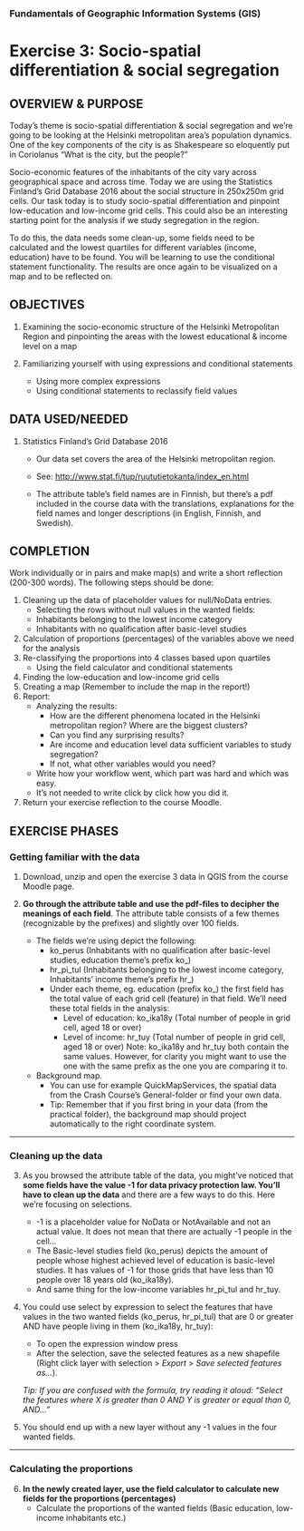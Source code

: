 ### Fundamentals of Geographic Information Systems (GIS)

# Exercise 3: Socio-spatial differentiation & social segregation

## OVERVIEW & PURPOSE
Today’s theme is socio-spatial differentiation & social segregation and we’re going to be looking at the
Helsinki metropolitan area’s population dynamics.  One of the key components of the city is as Shakespeare so eloquently put in Coriolanus “What is the city, but the people?”

Socio-economic features of the inhabitants of the city vary across geographical space and across time.
Today we are using the Statistics Finland’s Grid Database 2016 about the social structure in 250x250m
grid cells. Our task today is to study socio-spatial differentiation and pinpoint low-education and low-income
grid cells. This could also be an interesting starting point for the analysis if we study segregation
in the region.

To do this, the data needs some clean-up, some fields need to be calculated and the lowest quartiles for
different variables (income, education) have to be found. You will be learning to use the conditional statement
functionality. The results are once again to be visualized on a map and to be
reflected on.

## OBJECTIVES
1. Examining the socio-economic structure of the Helsinki Metropolitan Region and pinpointing the
areas with the lowest educational & income level on a map

2. Familiarizing yourself with using expressions and conditional statements
	- Using more complex expressions
	- Using conditional statements to reclassify field values

## DATA USED/NEEDED

1. Statistics Finland’s Grid Database 2016
	- Our data set covers the area of the Helsinki metropolitan region.
	
	- See: http://www.stat.fi/tup/ruututietokanta/index_en.html
	
	- The attribute table’s field names are in Finnish, but there’s a pdf included in the course
data with the translations, explanations for the field names and longer descriptions (in
English, Finnish, and Swedish).

## COMPLETION
Work individually or in pairs and make map(s) and write a short reflection (200-300 words). The following
steps should be done:
1. Cleaning up the data of placeholder values for null/NoData entries.
	- Selecting the rows without null values in the wanted fields:
	- Inhabitants belonging to the lowest income category
	- Inhabitants with no qualification after basic-level studies
2. Calculation of proportions (percentages) of the variables above we need for the analysis
3. Re-classifying the proportions into 4 classes based upon quartiles
	- Using the field calculator and conditional statements
4. Finding the low-education and low-income grid cells
5. Creating a map (Remember to include the map in the report!)
6. Report:
	- Analyzing the results:
		- How are the different phenomena located in the Helsinki metropolitan region? Where are the biggest clusters?
		- Can you find any surprising results?
		- Are income and education level data sufficient variables to study segregation?
		- If not, what other variables would you need?
	- Write how your workflow went, which part was hard and which was easy.
	- It’s not needed to write click by click how you did it.
7. Return your exercise reflection to the course Moodle.

## EXERCISE PHASES

### Getting familiar with the data

1. Download, unzip and open the exercise 3 data in QGIS from the course Moodle page.

2. **Go through the attribute table and use the pdf-files to decipher the meanings of each field**. The attribute table consists of a few themes (recognizable by the prefixes) and slightly over 100 fields.
	- The fields we’re using depict the following:
		- ko_perus (Inhabitants with no qualification after basic-level studies, education theme’s prefix ko_)
		- hr_pi_tul (Inhabitants belonging to the lowest income category, Inhabitants’ income theme’s prefix hr_)
		- Under each theme, eg. education (prefix ko_) the first field has the total value of each grid cell (feature) in that field. We’ll need these total fields in the analysis:
			- Level of education: ko_ika18y (Total number of people in grid cell, aged 18 or over)
			- Level of income: hr_tuy (Total number of people in grid cell, aged 18 or over)
			Note: ko_ika18y and hr_tuy both contain the same values. However, for clarity you might want to use the one with the same prefix as the one you are comparing it to.
	- Background map.
		- You can use for example QuickMapServices, the spatial data from the Crash Course’s General-folder or find your own data.
		- Tip: Remember that if you first bring in your data (from the practical folder), the background map should project automatically to the right coordinate system.

--- 

### Cleaning up the data

3. As you browsed the attribute table of the data, you might’ve noticed that **some fields have
the value -1 for data privacy protection law. You’ll have to clean up the data** and there are a few
ways to do this. Here we’re focusing on selections.
	- -1 is a placeholder value for NoData or NotAvailable and not an actual value. It does not mean that there are actually -1 people in the cell...
	- The Basic-level studies field (ko_perus) depicts the amount of people whose highest achieved level of education is basic-level studies. It has values of -1 for those grids that have less than 10 people over 18 years old (ko_ika18y).
	- And same thing for the low-income variables hr_pi_tul and hr_tuy.

4. You could use select by expression to select the features that have values in the two wanted fields (ko_perus, hr_pi_tul) that are 0 or greater AND have people living in them (ko_ika18y, hr_tuy):
	- To open the expression window press
	- After the selection, save the selected features as a new shapefile (Right click layer with selection > *Export* > *Save selected features as…*).

	*Tip: If you are confused with the formula, try reading it aloud: “Select the features where X is greater than 0 AND Y is greater or equal than 0, AND…”*

5. You should end up with a new layer without any -1 values in the four wanted fields.

---

### Calculating the proportions

6. **In the newly created layer, use the field calculator to calculate new fields for the proportions
(percentages)**
	- Calculate the proportions of the wanted fields (Basic education, low-income inhabitants etc.)


 



<!--stackedit_data:
eyJkaXNjdXNzaW9ucyI6eyJlVGM4YW9CSm43emRyZjBrIjp7In
N0YXJ0IjoyNTEsImVuZCI6MjU5LCJ0ZXh0IjoiSGVsc2lua2ki
fSwiUVAxWENiQ3BSc2QwbFZxNSI6eyJzdGFydCI6MTIzNCwiZW
5kIjoxMjQyLCJ0ZXh0IjoiSGVsc2lua2kifSwiV3Z6bnlmS0xY
dm5sRURpNCI6eyJzdGFydCI6MTc3NywiZW5kIjoxNzg5LCJ0ZX
h0IjoicGRmIGluY2x1ZGVkIn0sIkJ3ZFRwa3lIblpFQmNOclgi
Onsic3RhcnQiOjMzNjEsImVuZCI6MzM3MCwidGV4dCI6InBkZi
1maWxlcyJ9LCI1dUhCTVNsNU1TbVpicFZqIjp7InN0YXJ0Ijoz
MjI3LCJlbmQiOjMzMTEsInRleHQiOiIxLiBEb3dubG9hZCwgdW
56aXAgYW5kIG9wZW4gdGhlIGV4ZXJjaXNlIDMgZGF0YSBpbiBR
R0lTIGZyb20gdGhlIGNvdXJzZSBNb29kbGXigKYifSwiMnRTWG
x6M095cmpWSHZGaiI6eyJzdGFydCI6NDMxOCwiZW5kIjo0NDQw
LCJ0ZXh0IjoiLSBZb3UgY2FuIHVzZSBmb3IgZXhhbXBsZSBRdW
lja01hcFNlcnZpY2VzLCB0aGUgc3BhdGlhbCBkYXRhIGZyb20g
dGhlIENyYXNoIENvdeKApiJ9LCJEdmdmcEpzZnZ3Y05mOGlWIj
p7InN0YXJ0Ijo1MzQwLCJlbmQiOjU1MzgsInRleHQiOiI0LiBZ
b3UgY291bGQgdXNlIHNlbGVjdCBieSBleHByZXNzaW9uIHRvIH
NlbGVjdCB0aGUgZmVhdHVyZXMgdGhhdCBoYXZlIHZhbHVlcyBp
4oCmIn0sIlJpYktXVTFRQzdyWkNCWDUiOnsic3RhcnQiOjU1Nz
IsImVuZCI6NTU3NywidGV4dCI6InByZXNzIn19LCJjb21tZW50
cyI6eyIzTG9HS2VRRkVNV3pqYkUxIjp7ImRpc2N1c3Npb25JZC
I6ImVUYzhhb0JKbjd6ZHJmMGsiLCJzdWIiOiJnaDo0MDMwNDc4
OCIsInRleHQiOiJVcGRhdGUgaWYgYXBwbGljYWJsZSIsImNyZW
F0ZWQiOjE2ODY0NzY0MzY4Nzh9LCJsUGtsVUZiRTRlVTIwMzRa
Ijp7ImRpc2N1c3Npb25JZCI6IlFQMVhDYkNwUnNkMGxWcTUiLC
JzdWIiOiJnaDo0MDMwNDc4OCIsInRleHQiOiJVcGRhdGUgaWYg
YXBwbGljYWJsZSIsImNyZWF0ZWQiOjE2ODY0NzY1Nzk1Njd9LC
JCdUJGbWlqR2lyakVjNVVrIjp7ImRpc2N1c3Npb25JZCI6Ild2
em55ZktMWHZubEVEaTQiLCJzdWIiOiJnaDo0MDMwNDc4OCIsIn
RleHQiOiJBZGQgcGFnZSIsImNyZWF0ZWQiOjE2ODY0NzY3MzYw
NTV9LCJQS0JhSlphM2Rtd2xWcUY1Ijp7ImRpc2N1c3Npb25JZC
I6IkJ3ZFRwa3lIblpFQmNOclgiLCJzdWIiOiJnaDo0MDMwNDc4
OCIsInRleHQiOiJSZWZlcmVuY2UiLCJjcmVhdGVkIjoxNjg2ND
c3NDc1ODg4fSwidzdFVlMyeE1QelJjSUNMZiI6eyJkaXNjdXNz
aW9uSWQiOiI1dUhCTVNsNU1TbVpicFZqIiwic3ViIjoiZ2g6ND
AzMDQ3ODgiLCJ0ZXh0IjoiQWRkIGluc3RydWN0aW9ucyB0byBk
b3dubG9hZCBkYXRhIHRoZW1zZWx2ZXMiLCJjcmVhdGVkIjoxNj
g2NDc3NDk0MTIwfSwiMjNjRUtkNW1lM2NFbElGNSI6eyJkaXNj
dXNzaW9uSWQiOiIydFNYbHozT3lyalZIdkZqIiwic3ViIjoiZ2
g6NDAzMDQ3ODgiLCJ0ZXh0IjoiQWRkIGluc3RydWN0aW9ucyBv
biBob3cgdG8gdXNlIHRoaXMiLCJjcmVhdGVkIjoxNjg2NDc3NT
Q5NzkxfSwiUXQxa3Q3V2hQQWtWQW14RCI6eyJkaXNjdXNzaW9u
SWQiOiJEdmdmcEpzZnZ3Y05mOGlWIiwic3ViIjoiZ2g6NDAzMD
Q3ODgiLCJ0ZXh0IjoiQWRkIHBpY3R1cmUgb2YgZXhwcmVzc2lv
biIsImNyZWF0ZWQiOjE2ODY0NzgzMDM4ODd9LCJacjJLWnFUUl
dwcWo2U05UIjp7ImRpc2N1c3Npb25JZCI6IlJpYktXVTFRQzdy
WkNCWDUiLCJzdWIiOiJnaDo0MDMwNDc4OCIsInRleHQiOiJBZG
QgcGljdHVyZSIsImNyZWF0ZWQiOjE2ODY0Nzg1OTU0NTR9fSwi
aGlzdG9yeSI6Wy0xMzExNTI5NDA1LDUxNjIxMzI0OCwtMTcyNT
c3MjE2MSwxNjc3MDI5MTUxLC0xMzMyMDg3OTYzXX0=
-->